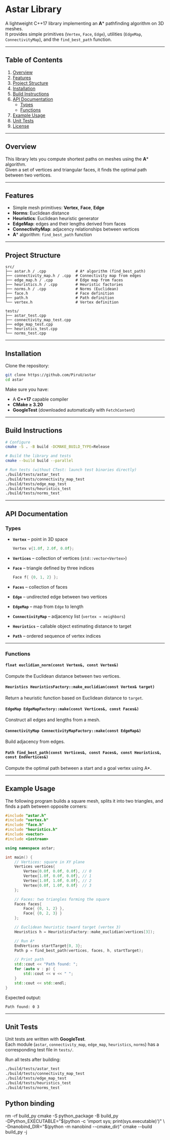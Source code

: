 # Astar Library

A lightweight C++17 library implementing an **A*** pathfinding algorithm on 3D meshes.  
It provides simple primitives (`Vertex`, `Face`, `Edge`), utilities (`EdgeMap`, `ConnectivityMap`), and the `find_best_path` function.

---

## Table of Contents

1. [Overview](#overview)  
2. [Features](#features)  
3. [Project Structure](#project-structure)  
4. [Installation](#installation)  
5. [Build Instructions](#build-instructions)  
6. [API Documentation](#api-documentation)  
   - [Types](#types)  
   - [Functions](#functions)  
7. [Example Usage](#example-usage)  
8. [Unit Tests](#unit-tests)  
9. [License](#license)  

---

## Overview

This library lets you compute shortest paths on meshes using the **A*** algorithm.  
Given a set of vertices and triangular faces, it finds the optimal path between two vertices.

---

## Features

- Simple mesh primitives: **Vertex**, **Face**, **Edge**  
- **Norms**: Euclidean distance  
- **Heuristics**: Euclidean heuristic generator  
- **EdgeMap**: edges and their lengths derived from faces  
- **ConnectivityMap**: adjacency relationships between vertices  
- **A*** algorithm: `find_best_path` function  

---

## Project Structure

```
src/
├── astar.h / .cpp             # A* algorithm (find_best_path)
├── connectivity_map.h / .cpp  # Connectivity map from edges
├── edge_map.h / .cpp          # Edge map from faces
├── heuristics.h / .cpp        # Heuristic factories
├── norms.h / .cpp             # Norms (Euclidean)
├── face.h                     # Face definition
├── path.h                     # Path definition
└── vertex.h                   # Vertex definition

tests/
├── astar_test.cpp
├── connectivity_map_test.cpp
├── edge_map_test.cpp
├── heuristics_test.cpp
└── norms_test.cpp
```

---

## Installation

Clone the repository:

```bash
git clone https://github.com/PiruU/astar
cd astar
```

Make sure you have:  
- A **C++17** capable compiler  
- **CMake ≥ 3.20**  
- **GoogleTest** (downloaded automatically with `FetchContent`)  

---

## Build Instructions

```bash
# Configure
cmake -S . -B build -DCMAKE_BUILD_TYPE=Release

# Build the library and tests
cmake --build build --parallel

# Run tests (without CTest: launch test binaries directly)
./build/tests/astar_test
./build/tests/connectivity_map_test
./build/tests/edge_map_test
./build/tests/heuristics_test
./build/tests/norms_test
```

---

## API Documentation

### Types

- **`Vertex`** – point in 3D space  
  ```cpp
  Vertex v{1.0f, 2.0f, 0.0f};
  ```

- **`Vertices`** – collection of vertices (`std::vector<Vertex>`)

- **`Face`** – triangle defined by three indices  
  ```cpp
  Face f{ {0, 1, 2} };
  ```

- **`Faces`** – collection of faces

- **`Edge`** – undirected edge between two vertices

- **`EdgeMap`** – map from `Edge` to length

- **`ConnectivityMap`** – adjacency list (`vertex → neighbors`)

- **`Heuristics`** – callable object estimating distance to target

- **`Path`** – ordered sequence of vertex indices

---

### Functions

#### `float euclidian_norm(const Vertex&, const Vertex&)`
Compute the Euclidean distance between two vertices.

#### `Heuristics HeuristicsFactory::make_euclidian(const Vertex& target)`
Return a heuristic function based on Euclidean distance to `target`.

#### `EdgeMap EdgeMapFactory::make(const Vertices&, const Faces&)`
Construct all edges and lengths from a mesh.

#### `ConnectivityMap ConnectivityMapFactory::make(const EdgeMap&)`
Build adjacency from edges.

#### `Path find_best_path(const Vertices&, const Faces&, const Heuristics&, const EndVertices&)`
Compute the optimal path between a start and a goal vertex using A*.

---

## Example Usage

The following program builds a square mesh, splits it into two triangles, and finds a path between opposite corners:

```cpp
#include "astar.h"
#include "vertex.h"
#include "face.h"
#include "heuristics.h"
#include <vector>
#include <iostream>

using namespace astar;

int main() {
    // Vertices: square in XY plane
    Vertices vertices{
        Vertex{0.0f, 0.0f, 0.0f}, // 0
        Vertex{1.0f, 0.0f, 0.0f}, // 1
        Vertex{1.0f, 1.0f, 0.0f}, // 2
        Vertex{0.0f, 1.0f, 0.0f}  // 3
    };

    // Faces: two triangles forming the square
    Faces faces{
        Face{ {0, 1, 2} },
        Face{ {0, 2, 3} }
    };

    // Euclidean heuristic toward target (vertex 3)
    Heuristics h = HeuristicsFactory::make_euclidian(vertices[3]);

    // Run A*
    EndVertices startTarget{0, 3};
    Path p = find_best_path(vertices, faces, h, startTarget);

    // Print path
    std::cout << "Path found: ";
    for (auto v : p) {
        std::cout << v << " ";
    }
    std::cout << std::endl;
}
```

Expected output:

```
Path found: 0 3
```

---

## Unit Tests

Unit tests are written with **GoogleTest**.  
Each module (`astar`, `connectivity_map`, `edge_map`, `heuristics`, `norms`) has a corresponding test file in `tests/`.

Run all tests after building:

```bash
./build/tests/astar_test
./build/tests/connectivity_map_test
./build/tests/edge_map_test
./build/tests/heuristics_test
./build/tests/norms_test
```

## Python binding

rm -rf build_py
cmake -S python_package -B build_py \
  -DPython_EXECUTABLE="$(python -c 'import sys; print(sys.executable)')" \
  -Dnanobind_DIR="$(python -m nanobind --cmake_dir)"
cmake --build build_py -j
